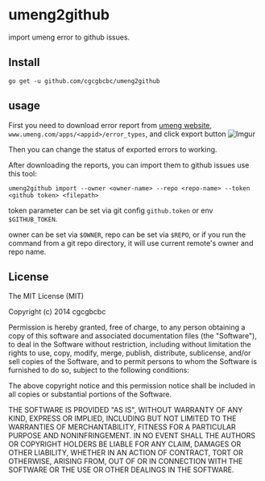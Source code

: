 # umeng2github

import umeng error to github issues.

## Install

```
go get -u github.com/cgcgbcbc/umeng2github
```

## usage

First you need to download error report from [umeng website](www.umeng.com), `www.umeng.com/apps/<appid>/error_types`,
and click export button ![Imgur](http://i.imgur.com/KlGso5U.png)

Then you can change the status of exported errors to working.

After downloading the reports, you can import them to github issues use this tool:

```
umeng2github import --owner <owner-name> --repo <repo-name> --token <github token> <filepath>
```

token parameter can be set via git config `github.token` or env `$GITHUB_TOKEN`.

owner can be set via `$OWNER`, repo can be set via `$REPO`, or if you run the command from a git repo directory, it will
use current remote's owner and repo name.

## License

The MIT License (MIT)

Copyright (c) 2014 cgcgbcbc

Permission is hereby granted, free of charge, to any person obtaining a copy
of this software and associated documentation files (the "Software"), to deal
in the Software without restriction, including without limitation the rights
to use, copy, modify, merge, publish, distribute, sublicense, and/or sell
copies of the Software, and to permit persons to whom the Software is
furnished to do so, subject to the following conditions:

The above copyright notice and this permission notice shall be included in all
copies or substantial portions of the Software.

THE SOFTWARE IS PROVIDED "AS IS", WITHOUT WARRANTY OF ANY KIND, EXPRESS OR
IMPLIED, INCLUDING BUT NOT LIMITED TO THE WARRANTIES OF MERCHANTABILITY,
FITNESS FOR A PARTICULAR PURPOSE AND NONINFRINGEMENT. IN NO EVENT SHALL THE
AUTHORS OR COPYRIGHT HOLDERS BE LIABLE FOR ANY CLAIM, DAMAGES OR OTHER
LIABILITY, WHETHER IN AN ACTION OF CONTRACT, TORT OR OTHERWISE, ARISING FROM,
OUT OF OR IN CONNECTION WITH THE SOFTWARE OR THE USE OR OTHER DEALINGS IN THE
SOFTWARE.
